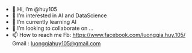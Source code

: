 - 👋 Hi, I’m @huy105
- 👀 I’m interested in AI and DataScience
- 🌱 I’m currently learning AI
- 💞️ I’m looking to collaborate on ...
- 📫 How to reach me 
Fb: https://www.facebook.com/luonggia.huy.105/
Gmail : luonggiahuy105@gmail.com

<!---
huy105/huy105 is a ✨ special ✨ repository because its `README.md` (this file) appears on your GitHub profile.
You can click the Preview link to take a look at your changes.
--->
